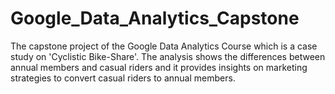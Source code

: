# Google_Data_Analytics_Capstone
The capstone project of the Google Data Analytics Course which is a case study on 'Cyclistic Bike-Share'. The analysis shows the differences between annual members and casual riders and it provides insights on marketing strategies to convert casual riders to annual members.
